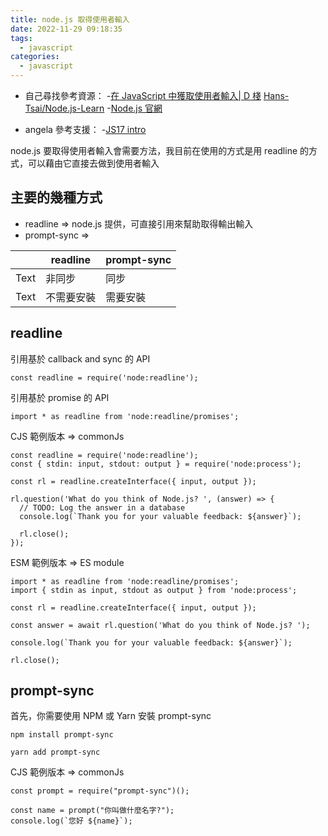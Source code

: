 ```yaml
---
title: node.js 取得使用者輸入
date: 2022-11-29 09:18:35
tags:
  - javascript
categories:
  - javascript
---
```


- 自己尋找參考資源： -[在 JavaScript 中獲取使用者輸入| D 棧](https://www.delftstack.com/zh-tw/howto/javascript/get-user-input-in-javascript/)
  [Hans-Tsai/Node.js-Learn](https://github.com/Hans-Tsai/Node.js-Learn) -[Node.js 官網](https://nodejs.org/en/)

- angela 參考支援： -[JS17 intro](https://hackmd.io/OkoZwY_jQmaqno3TT-7MYg?view)

node.js 要取得使用者輸入會需要方法，我目前在使用的方式是用 readline 的方式，可以藉由它直接去做到使用者輸入

<!--more-->

## 主要的幾種方式

- readline => node.js 提供，可直接引用來幫助取得輸出輸入
- prompt-sync =>

|      | readline   | prompt-sync |
| ---- | ---------- | ----------- |
| Text | 非同步     | 同步        |
| Text | 不需要安裝 | 需要安裝    |

## readline

引用基於 callback and sync 的 API

```
const readline = require('node:readline');
```

引用基於 promise 的 API

```
import * as readline from 'node:readline/promises';
```

CJS 範例版本 => commonJs

```javascript=
const readline = require('node:readline');
const { stdin: input, stdout: output } = require('node:process');

const rl = readline.createInterface({ input, output });

rl.question('What do you think of Node.js? ', (answer) => {
  // TODO: Log the answer in a database
  console.log(`Thank you for your valuable feedback: ${answer}`);

  rl.close();
});
```

ESM 範例版本 => ES module

```javascript=
import * as readline from 'node:readline/promises';
import { stdin as input, stdout as output } from 'node:process';

const rl = readline.createInterface({ input, output });

const answer = await rl.question('What do you think of Node.js? ');

console.log(`Thank you for your valuable feedback: ${answer}`);

rl.close();
```

## prompt-sync

首先，你需要使用 NPM 或 Yarn 安裝 prompt-sync

```
npm install prompt-sync
```

```
yarn add prompt-sync
```

CJS 範例版本 => commonJs

```javascript=
const prompt = require("prompt-sync")();

const name = prompt("你叫做什麼名字?");
console.log(`您好 ${name}`);

```
